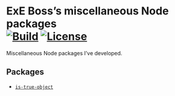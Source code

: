 ExE Boss’s miscellaneous Node packages<br/>
[![Build](https://img.shields.io/travis/com/ExE-Boss/node-packages/master)](https://travis-ci.com/ExE-Boss/node-packages)
[![License](https://img.shields.io/github/license/ExE-Boss/node-packages.svg)](https://github.com/ExE-Boss/node-packages/blob/master/LICENSE)
======================================

Miscellaneous Node packages I’ve developed.

## Packages

-   [`is-true-object`](./packages/is-true-object)
